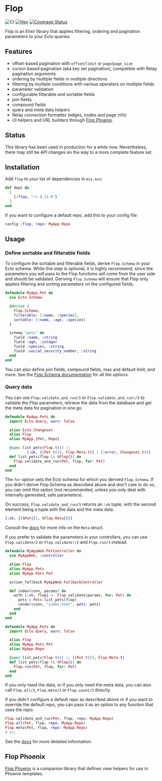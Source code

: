 # Flop

![CI](https://github.com/woylie/flop/workflows/CI/badge.svg) [![Hex](https://img.shields.io/hexpm/v/flop)](https://hex.pm/packages/flop) [![Coverage Status](https://coveralls.io/repos/github/woylie/flop/badge.svg)](https://coveralls.io/github/woylie/flop)

Flop is an Elixir library that applies filtering, ordering and pagination
parameters to your Ecto queries.

## Features

- offset-based pagination with `offset`/`limit` or `page`/`page_size`
- cursor-based pagination (aka key set pagination), compatible with Relay pagination arguments
- ordering by multiple fields in multiple directions
- filtering by multiple conditions with various operators on multiple fields
- parameter validation
- configurable filterable and sortable fields
- join fields
- compound fields
- query and meta data helpers
- Relay connection formatter (edges, nodes and page info)
- UI helpers and URL builders through [Flop Phoenix](https://hex.pm/packages/flop_phoenix).

## Status

This library has been used in production for a while now. Nevertheless, there
may still be API changes on the way to a more complete feature set.

## Installation

Add `flop` to your list of dependencies in `mix.exs`:

```elixir
def deps do
  [
    {:flop, "~> 0.11.0"}
  ]
end
```

If you want to configure a default repo, add this to your config file:

```elixir
config :flop, repo: MyApp.Repo
```

## Usage

### Define sortable and filterable fields

To configure the sortable and filterable fields, derive `Flop.Schema` in your
Ecto schema. While this step is optional, it is highly recommend, since the
parameters you will pass to the Flop functions will come from the user side and
should be validated. Deriving `Flop.Schema` will ensure that Flop only
applies filtering and sorting parameters on the configured fields.

```elixir
defmodule MyApp.Pet do
  use Ecto.Schema

  @derive {
    Flop.Schema,
    filterable: [:name, :species],
    sortable: [:name, :age, :species]
  }

  schema "pets" do
    field :name, :string
    field :age, :integer
    field :species, :string
    field :social_security_number, :string
  end
end
```

You can also define join fields, compound fields, max and default limit, and
more. See the [Flop.Schema documentation](https://hexdocs.pm/flop/Flop.Schema.html)
for all the options.

### Query data

You can use `Flop.validate_and_run/3` or `Flop.validate_and_run!/3` to validate
the Flop parameters, retrieve the data from the database and get the meta data
for pagination in one go.

```elixir
defmodule MyApp.Pets do
  import Ecto.Query, warn: false

  alias Ecto.Changeset
  alias Flop
  alias MyApp.{Pet, Repo}

  @spec list_pets(Flop.t()) ::
          {:ok, {[Pet.t()], Flop.Meta.t}} | {:error, Changeset.t()}
  def list_pets(flop \\ %Flop{}) do
    Flop.validate_and_run(Pet, flop, for: Pet)
  end
end
```

The `for` option sets the Ecto schema for which you derived `Flop.Schema`. If
you didn't derive Flop.Schema as described above and don't care to do so,
you can omit this option (not recommended, unless you only deal with internally
generated, safe parameters).

On success, `Flop.validate_and_run/3` returns an `:ok` tuple, with the second
element being a tuple with the data and the meta data.

```elixir
{:ok, {[%Pet{}], %Flop.Meta{}}}
```

Consult the [docs](https://hexdocs.pm/flop/Flop.Meta.html) for more info on the
`Meta` struct.

If you prefer to validate the parameters in your controllers, you can use
`Flop.validate/2` or `Flop.validate!/2` and `Flop.run/3` instead.

```elixir
defmodule MyAppWeb.PetController do
  use MyAppWeb, :controller

  alias Flop
  alias MyApp.Pets
  alias MyApp.Pets.Pet

  action_fallback MyAppWeb.FallbackController

  def index(conn, params) do
    with {:ok, flop} <- Flop.validate(params, for: Pet) do
      pets = Pets.list_pets(flop)
      render(conn, "index.html", pets: pets)
    end
  end
end

defmodule MyApp.Pets do
  import Ecto.Query, warn: false

  alias Flop
  alias MyApp.Pets.Pet
  alias MyApp.Repo

  @spec list_pets(Flop.t()) :: {[Pet.t()], Flop.Meta.t}
  def list_pets(flop \\ %Flop{}) do
    Flop.run(Pet, flop, for: Pet)
  end
end
```

If you only need the data, or if you only need the meta data, you can also
call `Flop.all/3`, `Flop.meta/3` or `Flop.count/3` directly.

If you didn't configure a default repo as described above or if you want to
override the default repo, you can pass it as an option to any function that
uses the repo:

```elixir
Flop.validate_and_run(Pet, flop, repo: MyApp.Repo)
Flop.all(Pet, flop, repo: MyApp.Repo)
Flop.meta(Pet, flop, repo: MyApp.Repo)
# etc.
```

See the [docs](https://hexdocs.pm/flop/readme.html) for more detailed
information.

## Flop Phoenix

[Flop Phoenix](https://hex.pm/packages/flop_phoenix) is a companion library that
defines view helpers for use in Phoenix templates.

